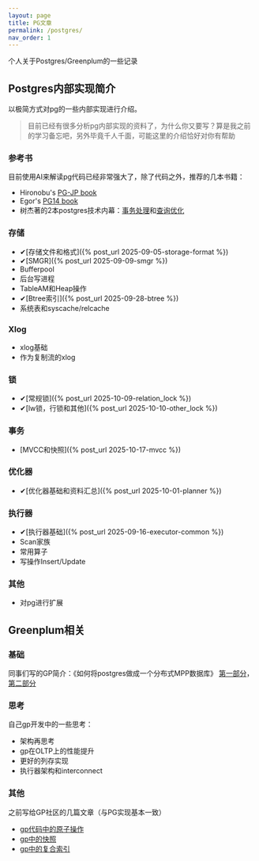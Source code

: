 ```yaml
---
layout: page
title: PG文章
permalink: /postgres/
nav_order: 1
---
```

个人关于Postgres/Greenplum的一些记录

## Postgres内部实现简介
以极简方式对pg的一些内部实现进行介绍。
> 目前已经有很多分析pg内部实现的资料了，为什么你又要写？算是我之前的学习备忘吧，另外毕竟千人千面，可能这里的介绍恰好对你有帮助

### 参考书
目前使用AI来解读pg代码已经非常强大了，除了代码之外，推荐的几本书籍：
* Hironobu's [PG-JP book](https://www.interdb.jp/pg/)
* Egor's [PG14 book](https://postgrespro.com/community/books/internals)
* 树杰著的2本postgres技术内幕：[事务处理](https://book.douban.com/subject/35543446/)和[查询优化](https://book.douban.com/subject/30256561/)

### 存储
* ✔[存储文件和格式]({% post_url 2025-09-05-storage-format %})
* ✔[SMGR]({% post_url 2025-09-09-smgr %})
* Bufferpool
* 后台写进程
* TableAM和Heap操作
* ✔[Btree索引]({% post_url 2025-09-28-btree %})
* 系统表和syscache/relcache

### Xlog
* xlog基础
* 作为复制流的xlog

### 锁
* ✔[常规锁]({% post_url 2025-10-09-relation_lock %})
* ✔[lw锁，行锁和其他]({% post_url 2025-10-10-other_lock %})

### 事务
* [MVCC和快照]({% post_url 2025-10-17-mvcc %})

### 优化器
* ✔[优化器基础和资料汇总]({% post_url 2025-10-01-planner %})

### 执行器
* ✔[执行器基础]({% post_url 2025-09-16-executor-common %})
* Scan家族
* 常用算子
* 写操作Insert/Update

### 其他
* 对pg进行扩展

## Greenplum相关
### 基础
同事们写的GP简介：《如何将postgres做成一个分布式MPP数据库》 
[第一部分](https://www.infoq.cn/article/3IJ7L8HVR2MXhqaqI2RA)，[第二部分](https://www.infoq.cn/article/iadfebtb1y0mojlvrscu)

### 思考
自己gp开发中的一些思考：
* 架构再思考
* gp在OLTP上的性能提升
* 更好的列存实现
* 执行器架构和interconnect

### 其他
之前写给GP社区的几篇文章（与PG实现基本一致）
* [gp代码中的原子操作](https://blog.csdn.net/gp_community/article/details/124636303)
* [gp中的快照](https://blog.csdn.net/chrisy521/article/details/122590844)
* [gp中的复合索引](https://juejin.cn/post/6876618512350216205)
